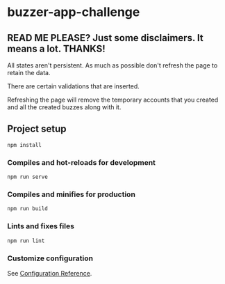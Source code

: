 # buzzer-app-challenge

## READ ME PLEASE? Just some disclaimers. It means a lot. THANKS!

All states aren't persistent. As much as possible don't refresh the page to retain the data.

There are certain validations that are inserted.

Refreshing the page will remove the temporary accounts that you created and all the created buzzes along with it. 

## Project setup
```
npm install
```

### Compiles and hot-reloads for development
```
npm run serve
```

### Compiles and minifies for production
```
npm run build
```

### Lints and fixes files
```
npm run lint
```

### Customize configuration
See [Configuration Reference](https://cli.vuejs.org/config/).
